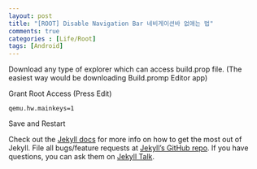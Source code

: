 ```yaml
---
layout: post
title: "[ROOT] Disable Navigation Bar 네비게이션바 없애는 법"
comments: true
categories : [Life/Root]
tags: [Android]
---
```


Download any type of explorer which can access build.prop file. (The easiest way would be downloading Build.promp Editor app)

Grant Root Access (Press Edit)

```qemu.hw.mainkeys=1```

Save and Restart

Check out the [Jekyll docs][jekyll-docs] for more info on how to get the most out of Jekyll. File all bugs/feature requests at [Jekyll’s GitHub repo][jekyll-gh]. If you have questions, you can ask them on [Jekyll Talk][jekyll-talk].

[jekyll-docs]: https://jekyllrb.com/docs/home
[jekyll-gh]:   https://github.com/jekyll/jekyll
[jekyll-talk]: https://talk.jekyllrb.com/
